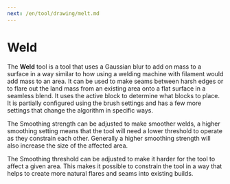 ```yaml
---
next: /en/tool/drawing/melt.md
---
```


# Weld

The **Weld** tool is a tool that uses a Gaussian blur to add on mass to a surface in a way similar to how using a welding machine with filament would add mass to an area. It can be used to make seams between harsh edges or to flare out the land mass from an existing area onto a flat surface in a seamless blend. It uses the active block to determine what blocks to place. It is partially configured using the brush settings and has a few more settings that change the algorithm in specific ways.

The Smoothing strength can be adjusted to make smoother welds, a higher smoothing setting means that the tool will need a lower threshold to operate as they constrain each other. Generally a higher smoothing strength will also increase the size of the affected area.

The Smoothing threshold can be adjusted to make it harder for the tool to affect a given area. This makes it possible to constrain the tool in a way that helps to create more natural flares and seams into existing builds.
